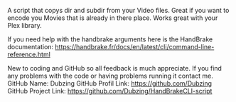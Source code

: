 A script that copys dir and subdir from your Video files. Great if you want to encode you Movies that is already in there place. Works great with your Plex library.

If you need help with the handbrake arguments here is the HandBrake documentation: https://handbrake.fr/docs/en/latest/cli/command-line-reference.html

New to coding and GitHub so all feedback is much appreciate. If you find any problems with the code or having problems running it contact me.
GitHub Name: Dubzing
GitHub Profil Link: https://github.com/Dubzing
GitHub Project Link: https://github.com/Dubzing/HandBrakeCLI-script
